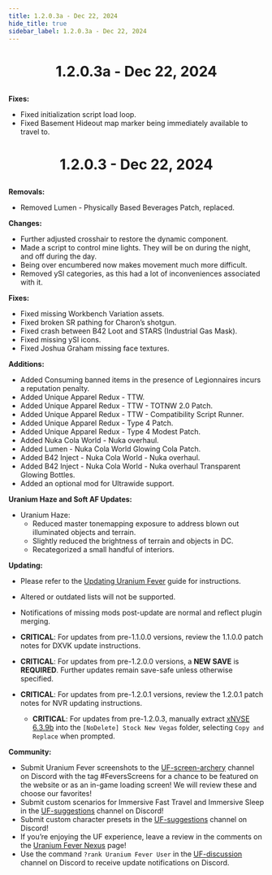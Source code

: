 ```yaml
---
title: 1.2.0.3a - Dec 22, 2024
hide_title: true
sidebar_label: 1.2.0.3a - Dec 22, 2024
---
```


# <p align="center"> 1.2.0.3a - Dec 22, 2024 </p>

**Fixes:**
- Fixed initialization script load loop.
- Fixed Basement Hideout map marker being immediately available to travel to.

# <p align="center"> 1.2.0.3 - Dec 22, 2024 </p>

**Removals:**
- Removed Lumen - Physically Based Beverages Patch, replaced.

**Changes:**
- Further adjusted crosshair to restore the dynamic component.
- Made a script to control mine lights. They will be on during the night, and off during the day.
- Being over encumbered now makes movement much more difficult.
- Removed ySI categories, as this had a lot of inconveniences associated with it.

**Fixes:**
- Fixed missing Workbench Variation assets.
- Fixed broken SR pathing for Charon’s shotgun.
- Fixed crash between B42 Loot and STARS (Industrial Gas Mask).
- Fixed missing ySI icons.
- Fixed Joshua Graham missing face textures.

**Additions:**
- Added Consuming banned items in the presence of Legionnaires incurs a reputation penalty.
- Added Unique Apparel Redux - TTW.
- Added Unique Apparel Redux - TTW - TOTNW 2.0 Patch.
- Added Unique Apparel Redux - TTW - Compatibility Script Runner.
- Added Unique Apparel Redux - Type 4 Patch.
- Added Unique Apparel Redux - Type 4 Modest Patch.
- Added Nuka Cola World - Nuka overhaul.
- Added Lumen - Nuka Cola World Glowing Cola Patch.
- Added B42  Inject - Nuka Cola World - Nuka overhaul.
- Added B42  Inject - Nuka Cola World - Nuka overhaul Transparent Glowing Bottles.
- Added an optional mod for Ultrawide support.

**Uranium Haze and Soft AF Updates:**
- Uranium Haze:
	- Reduced master tonemapping exposure to address blown out illuminated objects and terrain.
	- Slightly reduced the brightness of terrain and objects in DC.
	- Recategorized a small handful of interiors.

**Updating:**
- Please refer to the [Updating Uranium Fever](https://uraniumfever.net/docs/updating/) guide for instructions.
- Altered or outdated lists will not be supported.
- Notifications of missing mods post-update are normal and reflect plugin merging.

- **CRITICAL**: For updates from pre-1.1.0.0 versions, review the 1.1.0.0 patch notes for DXVK update instructions.
- **CRITICAL**: For updates from pre-1.2.0.0 versions, a **NEW SAVE** is **REQUIRED**. Further updates remain save-safe unless otherwise specified.
- **CRITICAL**: For updates from pre-1.2.0.1 versions, review the 1.2.0.1 patch notes for NVR updating instructions. 
	- **CRITICAL**:  For updates from pre-1.2.0.3, manually extract [xNVSE 6.3.9b](https://www.nexusmods.com/Core/Libs/Common/Widgets/DownloadPopUp?id=1000144513&game_id=130) into the `[NoDelete] Stock New Vegas` folder, selecting `Copy and Replace` when prompted.

**Community:**
- Submit Uranium Fever screenshots to the [UF-screen-archery](https://discord.gg/Uu6gZZSaeA) channel on Discord with the tag #FeversScreens for a chance to be featured on the website or as an in-game loading screen! We will review these and choose our favorites!
- Submit custom scenarios for Immersive Fast Travel and Immersive Sleep in the [UF-suggestions](https://discord.gg/Uu6gZZSaeA) channel on Discord!
- Submit custom character presets in the [UF-suggestions](https://discord.gg/Uu6gZZSaeA) channel on Discord!
- If you’re enjoying the UF experience, leave a review in the comments on the [Uranium Fever Nexus](https://www.nexusmods.com/newvegas/mods/89815?tab=posts&BH=3) page!
- Use the command `?rank Uranium Fever User` in the [UF-discussion](https://discord.gg/Uu6gZZSaeA) channel on Discord to receive update notifications on Discord.
